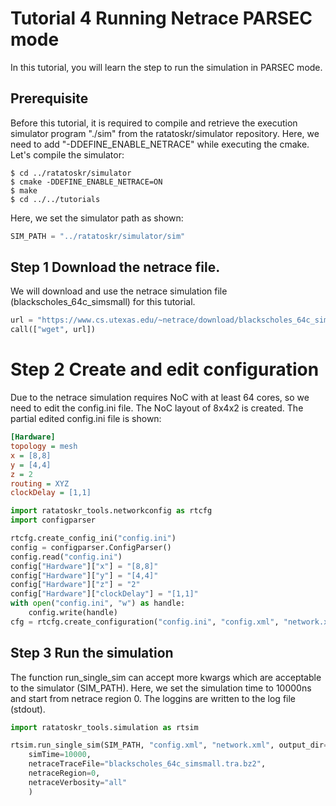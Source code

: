 # Tutorial 4 Running Netrace PARSEC mode

In this tutorial, you will learn the step to run the simulation in PARSEC mode.

## Prerequisite
Before this tutorial, it is required to compile and retrieve the execution simulator program "./sim" from the ratatoskr/simulator repository. Here, we need to add "-DDEFINE_ENABLE_NETRACE" while executing the cmake.
Let's compile the simulator:
```console
$ cd ../ratatoskr/simulator
$ cmake -DDEFINE_ENABLE_NETRACE=ON
$ make
$ cd ../../tutorials
```

Here, we set the simulator path as shown:



```python
SIM_PATH = "../ratatoskr/simulator/sim"
```

## Step 1 Download the netrace file.
We will download and use the netrace simulation file (blackscholes_64c_simsmall) for this tutorial.


```python
url = "https://www.cs.utexas.edu/~netrace/download/blackscholes_64c_simsmall.tra.bz2"
call(["wget", url])

```

# Step 2 Create and edit configuration
Due to the netrace simulation requires NoC with at least 64 cores, so we need to edit the config.ini file. The NoC layout of 8x4x2 is created. The partial edited config.ini file is shown:
```ini
[Hardware]
topology = mesh
x = [8,8]
y = [4,4]
z = 2
routing = XYZ
clockDelay = [1,1]
```


```python
import ratatoskr_tools.networkconfig as rtcfg
import configparser

rtcfg.create_config_ini("config.ini")
config = configparser.ConfigParser()
config.read("config.ini")
config["Hardware"]["x"] = "[8,8]"
config["Hardware"]["y"] = "[4,4]"
config["Hardware"]["z"] = "2"
config["Hardware"]["clockDelay"] = "[1,1]"
with open("config.ini", "w") as handle:
    config.write(handle)
cfg = rtcfg.create_configuration("config.ini", "config.xml", "network.xml")
```

## Step 3 Run the simulation
The function run_single_sim can accept more kwargs which are acceptable to the simulator (SIM_PATH). Here, we set the simulation time to 10000ns and start from netrace region 0.
The loggins are written to the log file (stdout).


```python
import ratatoskr_tools.simulation as rtsim

rtsim.run_single_sim(SIM_PATH, "config.xml", "network.xml", output_dir=".", stdout="log",
    simTime=10000,
    netraceTraceFile="blackscholes_64c_simsmall.tra.bz2",
    netraceRegion=0,
    netraceVerbosity="all"
    )

```
